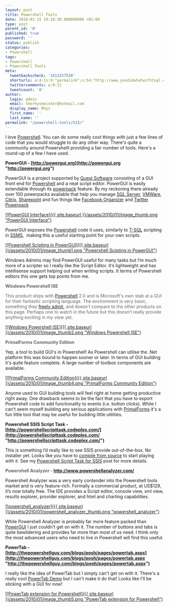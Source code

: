 ```yaml
---
layout: post
title: Powershell Tools
date: 2010-01-15 19:10:30.000000000 +01:00
type: post
parent_id: '0'
published: true
password: ''
status: publish
categories:
- Powershell
tags:
- Powershell
- Powershell Tools
meta:
  tweetbackscheck: '1613257530'
  shorturls: a:4:{s:9:"permalink";s:54:"http://www.youdidwhatwithtsql.com/powershell-tools/533";s:7:"tinyurl";s:26:"http://tinyurl.com/yc2rkg8";s:4:"isgd";s:18:"http://is.gd/6kI83";s:5:"bitly";s:20:"http://bit.ly/7T7Ej7";}
  twittercomments: a:0:{}
  tweetcount: '0'
author:
  login: admin
  email: therhysmeister@hotmail.com
  display_name: Rhys
  first_name: ''
  last_name: ''
permalink: "/powershell-tools/533/"
---
```

I love [Powershell](http://www.microsoft.com/windowsserver2003/technologies/management/powershell/default.mspx). You can do some really cool things with just a few lines of code that you would struggle to do any other way. There's quite a community around Powershelll providing a fair number of tools. Here's a round-up of a few I have used.

**PowerGUI - [http://powergui.org](http://powergui.org "http://powergui.org")**

PowerGUI is a project supported by [Quest Software](http://www.quest.com/) consisting of a GUI front end for [Powershell](http://www.microsoft.com/windowsserver2003/technologies/management/powershell/default.mspx) and a neat script editor. PowerGUI is easily extendable through its [powerpack](http://powergui.org/kbcategory.jspa?categoryID=21) feature. By my reckoning there already over 100 powerpacks available that help you manage [SQL Server](http://powergui.org/entry.jspa?externalID=2442&categoryID=54), [VMWare](http://powergui.org/entry.jspa?externalID=1802&categoryID=290), [Citrix](http://powergui.org/entry.jspa?externalID=2033&categoryID=290), [Sharepoint](http://powergui.org/entry.jspa?externalID=1893&categoryID=354) and fun things like [Facebook Organizer](http://www.powergui.org/entry.jspa?externalID=2034) and [Twitter Powerpack](http://www.powergui.org/entry.jspa?externalID=2362&categoryID=56)

[![PowerGUI Interface]({{ site.baseurl }}/assets/2010/01/image_thumb.png "PowerGUI Interface")](http://www.youdidwhatwithtsql.com/wp-content/uploads/2010/01/image.png)

PowerGUI exposes the [Powershell](http://www.microsoft.com/windowsserver2003/technologies/management/powershell/default.mspx) code it uses, similarly to [T-SQL](http://msdn.microsoft.com/en-us/library/ms189826.aspx) scripting in [SSMS](http://msdn.microsoft.com/en-us/library/ms174173.aspx),&nbsp; making this a useful starting point for your own scripts.

[![Powershell Scipting in PowerGUI]({{ site.baseurl }}/assets/2010/01/image_thumb1.png "Powershell Scipting in PowerGUI")](http://www.youdidwhatwithtsql.com/wp-content/uploads/2010/01/image1.png)&nbsp;

Windows Admins may find PowerGUI useful for many tasks but I’m much more of a scripter so I really like the Script Editor. It’s lightweight and has intellisense support helping out when writing scripts. It terms of Powershell editors this one gets top points from me.

**<font color="#666666">Windows Powershell ISE </font>**

<font color="#666666">This product ships with <a href="http://www.microsoft.com/windowsserver2003/technologies/management/powershell/default.mspx" target="_blank">Powershell</a> 2.0 and is Microsoft's own stab at a GUI for their fantastic scripting language. The environment is very basic, something they <a href="http://blogs.msdn.com/powershell/archive/2008/12/29/powershell-ise-can-do-a-lot-more-than-you-think.aspx" target="_blank">freely admit,</a> and doesn't compare to the other products on this page. Perhaps one to watch in the future but this doesn’t really provide anything exciting in my view yet.</font>

[![Windows Powershell ISE]({{ site.baseurl }}/assets/2010/01/image_thumb2.png "Windows Powershell ISE")](http://www.youdidwhatwithtsql.com/wp-content/uploads/2010/01/image2.png)

**<font color="#666666">PrimalForms Community Edition</font>**

Yep, a tool to build GUI's in Powershell! As Powershell can utilise the .Net platform this was bound to happen sooner or later. In terms of GUI building it's quite feature complete. A large number of toolbox components are available.

[![PrimalForms Community Edition]({{ site.baseurl }}/assets/2010/01/image_thumb4.png "PrimalForms Community Edition")](http://www.youdidwhatwithtsql.com/wp-content/uploads/2010/01/image3.png)&nbsp;

Anyone used to GUI building tools will feel right at home getting productive right away. One drawback seems to be the fact that you have to export Powershell code to add functionality to events (i.e. button clicks). While I can't seem myself building any serious applications with [PrimalForms](http://blog.sapien.com/index.php/2008/11/03/free-primalforms-tool-for-powershell-released/) it's a fun little tool that may be useful for building little utilities.

**Powershell SSIS Script Task - [http://powershellscripttask.codeplex.com/](http://powershellscripttask.codeplex.com/ "http://powershellscripttask.codeplex.com/")**

This is something I’d really like to see SSIS provide out-of-the-box. No installer yet. Looks like you have to [compile from source](http://powershellscripttask.codeplex.com/SourceControl/ListDownloadableCommits.aspx) to start playing with it. See my [Powershell Script Task for SSIS](http://www.youdidwhatwithtsql.com/powershell-script-task-for-ssis/488) post for more details.

<font color="#666666"></font>

**<font color="#666666">Powershell Analyzer - <a title="http://www.powershellanalyzer.com/" href="http://www.powershellanalyzer.com/">http://www.powershellanalyzer.com/</a></font>**

Powershell Analyzer was a very early contender into the Powershell tools market and is very feature-rich. Formally a commercial product, at US$129, it’s now totally free. The IDE provides a Script editor, console view, xml view, results explorer, provider explorer, and html and charting capabilities.

[![powershell_analyzer]({{ site.baseurl }}/assets/2010/01/powershell_analyzer_thumb.png "powershell\_analyzer")](http://www.youdidwhatwithtsql.com/wp-content/uploads/2010/01/powershell_analyzer.png)

While Powershell Analyzer is probably far more feature packed than [PowerGUI](http://powergui.org) I just couldn't get on with it. The number of buttons and tabs is quite bewildering and provides far more than most of us need. I think only the most advanced users who need to live in Powershell will find this useful.

**PowerTab - [http://thepowershellguy.com/blogs/posh/pages/powertab.aspx](http://thepowershellguy.com/blogs/posh/pages/powertab.aspx "http://thepowershellguy.com/blogs/posh/pages/powertab.aspx")**

I really like the idea of PowerTab but I simply can't get on with it. There's a really cool [PowerTab Demo](http://thepowershellguy.com/blogs/posh/archive/2007/06/02/powertab-flash-exampes.aspx) but I can't make it do that! Looks like I'll be sticking with a GUI for now!

**<font color="#666666"></font>**

[![PowerTab extension for Powershell]({{ site.baseurl }}/assets/2010/01/image_thumb5.png "PowerTab extension for Powershell")](http://www.youdidwhatwithtsql.com/wp-content/uploads/2010/01/image4.png)

